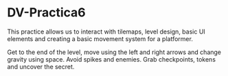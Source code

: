 # DV-Practica6

This practice allows us to interact with tilemaps, level design, basic UI elements and creating a basic movement system for a platformer.

Get to the end of the level, move using the left and right arrows and change gravity using space. Avoid spikes and enemies. Grab checkpoints, tokens and uncover the secret.